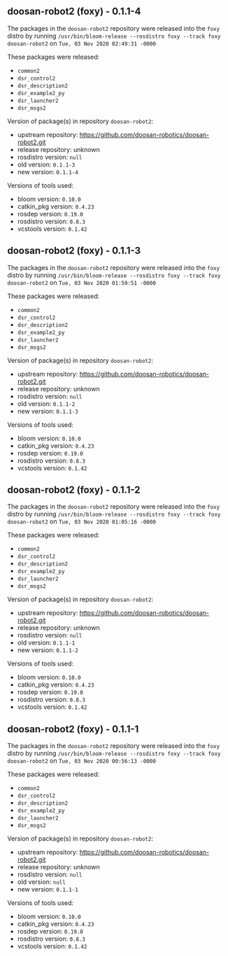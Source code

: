 ## doosan-robot2 (foxy) - 0.1.1-4

The packages in the `doosan-robot2` repository were released into the `foxy` distro by running `/usr/bin/bloom-release --rosdistro foxy --track foxy doosan-robot2` on `Tue, 03 Nov 2020 02:49:31 -0000`

These packages were released:
- `common2`
- `dsr_control2`
- `dsr_description2`
- `dsr_example2_py`
- `dsr_launcher2`
- `dsr_msgs2`

Version of package(s) in repository `doosan-robot2`:

- upstream repository: https://github.com/doosan-robotics/doosan-robot2.git
- release repository: unknown
- rosdistro version: `null`
- old version: `0.1.1-3`
- new version: `0.1.1-4`

Versions of tools used:

- bloom version: `0.10.0`
- catkin_pkg version: `0.4.23`
- rosdep version: `0.19.0`
- rosdistro version: `0.8.3`
- vcstools version: `0.1.42`


## doosan-robot2 (foxy) - 0.1.1-3

The packages in the `doosan-robot2` repository were released into the `foxy` distro by running `/usr/bin/bloom-release --rosdistro foxy --track foxy doosan-robot2` on `Tue, 03 Nov 2020 01:59:51 -0000`

These packages were released:
- `common2`
- `dsr_control2`
- `dsr_description2`
- `dsr_example2_py`
- `dsr_launcher2`
- `dsr_msgs2`

Version of package(s) in repository `doosan-robot2`:

- upstream repository: https://github.com/doosan-robotics/doosan-robot2.git
- release repository: unknown
- rosdistro version: `null`
- old version: `0.1.1-2`
- new version: `0.1.1-3`

Versions of tools used:

- bloom version: `0.10.0`
- catkin_pkg version: `0.4.23`
- rosdep version: `0.19.0`
- rosdistro version: `0.8.3`
- vcstools version: `0.1.42`


## doosan-robot2 (foxy) - 0.1.1-2

The packages in the `doosan-robot2` repository were released into the `foxy` distro by running `/usr/bin/bloom-release --rosdistro foxy --track foxy doosan-robot2` on `Tue, 03 Nov 2020 01:05:16 -0000`

These packages were released:
- `common2`
- `dsr_control2`
- `dsr_description2`
- `dsr_example2_py`
- `dsr_launcher2`
- `dsr_msgs2`

Version of package(s) in repository `doosan-robot2`:

- upstream repository: https://github.com/doosan-robotics/doosan-robot2.git
- release repository: unknown
- rosdistro version: `null`
- old version: `0.1.1-1`
- new version: `0.1.1-2`

Versions of tools used:

- bloom version: `0.10.0`
- catkin_pkg version: `0.4.23`
- rosdep version: `0.19.0`
- rosdistro version: `0.8.3`
- vcstools version: `0.1.42`


## doosan-robot2 (foxy) - 0.1.1-1

The packages in the `doosan-robot2` repository were released into the `foxy` distro by running `/usr/bin/bloom-release --rosdistro foxy --track foxy doosan-robot2` on `Tue, 03 Nov 2020 00:56:13 -0000`

These packages were released:
- `common2`
- `dsr_control2`
- `dsr_description2`
- `dsr_example2_py`
- `dsr_launcher2`
- `dsr_msgs2`

Version of package(s) in repository `doosan-robot2`:

- upstream repository: https://github.com/doosan-robotics/doosan-robot2.git
- release repository: unknown
- rosdistro version: `null`
- old version: `null`
- new version: `0.1.1-1`

Versions of tools used:

- bloom version: `0.10.0`
- catkin_pkg version: `0.4.23`
- rosdep version: `0.19.0`
- rosdistro version: `0.8.3`
- vcstools version: `0.1.42`


